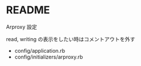 # README

Arproxy 設定

read, writing の表示をしたい時はコメントアウトを外す

- config/application.rb
- config/initializers/arproxy.rb

